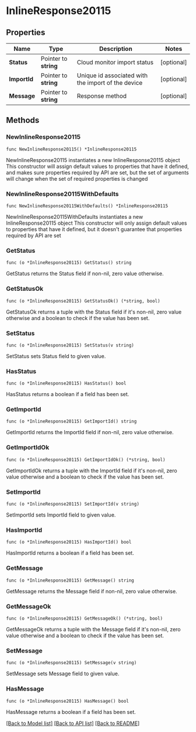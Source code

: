 # InlineResponse20115

## Properties

Name | Type | Description | Notes
------------ | ------------- | ------------- | -------------
**Status** | Pointer to **string** | Cloud monitor import status | [optional] 
**ImportId** | Pointer to **string** | Unique id associated with the import of the device | [optional] 
**Message** | Pointer to **string** | Response method | [optional] 

## Methods

### NewInlineResponse20115

`func NewInlineResponse20115() *InlineResponse20115`

NewInlineResponse20115 instantiates a new InlineResponse20115 object
This constructor will assign default values to properties that have it defined,
and makes sure properties required by API are set, but the set of arguments
will change when the set of required properties is changed

### NewInlineResponse20115WithDefaults

`func NewInlineResponse20115WithDefaults() *InlineResponse20115`

NewInlineResponse20115WithDefaults instantiates a new InlineResponse20115 object
This constructor will only assign default values to properties that have it defined,
but it doesn't guarantee that properties required by API are set

### GetStatus

`func (o *InlineResponse20115) GetStatus() string`

GetStatus returns the Status field if non-nil, zero value otherwise.

### GetStatusOk

`func (o *InlineResponse20115) GetStatusOk() (*string, bool)`

GetStatusOk returns a tuple with the Status field if it's non-nil, zero value otherwise
and a boolean to check if the value has been set.

### SetStatus

`func (o *InlineResponse20115) SetStatus(v string)`

SetStatus sets Status field to given value.

### HasStatus

`func (o *InlineResponse20115) HasStatus() bool`

HasStatus returns a boolean if a field has been set.

### GetImportId

`func (o *InlineResponse20115) GetImportId() string`

GetImportId returns the ImportId field if non-nil, zero value otherwise.

### GetImportIdOk

`func (o *InlineResponse20115) GetImportIdOk() (*string, bool)`

GetImportIdOk returns a tuple with the ImportId field if it's non-nil, zero value otherwise
and a boolean to check if the value has been set.

### SetImportId

`func (o *InlineResponse20115) SetImportId(v string)`

SetImportId sets ImportId field to given value.

### HasImportId

`func (o *InlineResponse20115) HasImportId() bool`

HasImportId returns a boolean if a field has been set.

### GetMessage

`func (o *InlineResponse20115) GetMessage() string`

GetMessage returns the Message field if non-nil, zero value otherwise.

### GetMessageOk

`func (o *InlineResponse20115) GetMessageOk() (*string, bool)`

GetMessageOk returns a tuple with the Message field if it's non-nil, zero value otherwise
and a boolean to check if the value has been set.

### SetMessage

`func (o *InlineResponse20115) SetMessage(v string)`

SetMessage sets Message field to given value.

### HasMessage

`func (o *InlineResponse20115) HasMessage() bool`

HasMessage returns a boolean if a field has been set.


[[Back to Model list]](../README.md#documentation-for-models) [[Back to API list]](../README.md#documentation-for-api-endpoints) [[Back to README]](../README.md)


